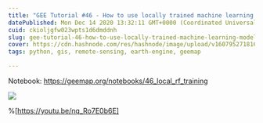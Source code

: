 ```yaml
---
title: "GEE Tutorial #46 - How to use locally trained machine learning models with GEE"
datePublished: Mon Dec 14 2020 13:32:11 GMT+0000 (Coordinated Universal Time)
cuid: ckioljgfw023wpts1d6dmddnh
slug: gee-tutorial-46-how-to-use-locally-trained-machine-learning-models-with-gee
cover: https://cdn.hashnode.com/res/hashnode/image/upload/v1607952718165/5Dw-55QmO.png
tags: python, gis, remote-sensing, earth-engine, geemap

---
```


Notebook: https://geemap.org/notebooks/46_local_rf_training

![](https://i.imgur.com/muwDfkC.gif)

%[https://youtu.be/nq_Ro7E0b6E]